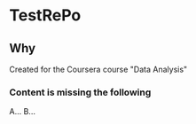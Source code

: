 # TestRePo
## Why
Created for the Coursera course "Data Analysis"

### Content is missing the following
A...
B...
